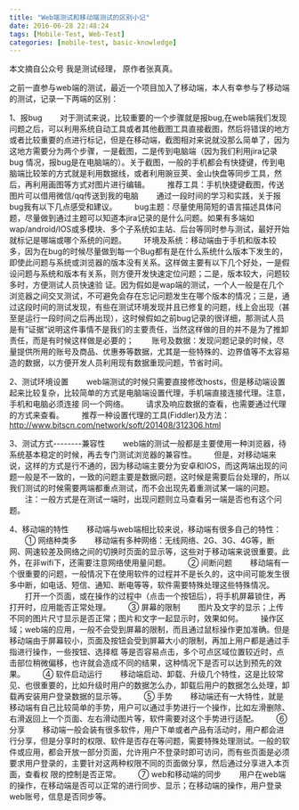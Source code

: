 ```yaml
---
title: "Web端测试和移动端测试的区别小记"
date: 2016-06-28 22:48:24
tags: [Mobile-Test, Web-Test]
categories: [mobile-test, basic-knowledge]
---
```

本文摘自公众号 我是测试经理， 原作者张真真。

之前一直参与web端的测试，最近一个项目加入了移动端，本人有幸参与了移动端的测试，记录一下两端的区别：
<!--more-->

1、报bug
　　对于测试来说，比较重要的一个步骤就是报bug,在web端我们发现问题之后，可以利用系统自动工具或者其他截图工具直接截图，然后将错误的地方或者比较重要的点进行标记，但是在移动端，截图相对来说就没那么简单了，因为这地方需要分为两个步骤，一是截图，二是传到电脑端（因为我们利用jira记录bug 情况，报bug是在电脑端的）。关于截图，一般的手机都会有快捷键，传到电脑端比较笨的方式就是利用数据线，或者利用豌豆荚、金山快盘等同步工具，然后，再利用画图等方式对图片进行编辑。
　　推荐工具：手机快捷键截图，传送图片可以借用微信/qq传送到我的电脑
　　通过一段时间的学习和实践，关于报bug我有以下几点感受和建议。
　　bug主题：尽量使用简短的语言描述具体问题，尽量做到通过主题可以知道本jira记录的是什么问题。如果有多端如wap/android/IOS或多模块、多个子系统如主站、后台等同时参与测试，最好开始就标记是哪端或哪个系统的问题。
　　环境及系统：移动端由于手机和版本较多，因为在bug的时候尽量做到每一个Bug都有是在什么系统什么版本下发生的，即使此问题与系统或浏览器的版本没有关系。这样做主要有以下几个好处，一是假设问题与系统和版本有关系，则方便开发快速定位问题；二是，版本较大，问题较多时，方便测试人员快速验 证。因为假如是wap端的测试，一个人一般是在几个浏览器之间交叉测试，不可避免会存在忘记问题发生在哪个版本的情况；三是，通过这段时间的测试发现，有些在测试环境发现并且已修复的问题，线上会出现（甚至是运行一段时间之后再出现），这时候假如之前bug记录的很详细，那测试人员是有”证据“说明这件事情不是我们的主要责任，当然这样做的目的并不是为了推卸责任，而是有时候这样做是必要的；
　　账号及数据：发现问题记录的时候，尽量提供所用的账号及商品、优惠券等数据，尤其是一些特殊的、边界值等不太容易造的数据，以方便开发人员利用现有数据重现问题，节省时间。

2、测试环境设置
　　web端测试的时候只需要直接修改hosts，但是移动端设置起来比较复杂，比较简单的方式是电脑端设置代理，手机端直接连接代理。注意，手机和电脑必须连接 同一个网络。
　　请求及响应数据的查看，也需要通过代理的方式来查看。
　　推荐一种设置代理的工具(Fiddler)及方法：http://www.bitscn.com/network/soft/201408/312306.html

3、测试方式--------兼容性
　　web端的测试一般都是主要使用一种浏览器，待系统基本稳定的时候，再去专门测试浏览器的兼容性。
　　但是，对移动端来说，这样的方式是行不通的，因为移动端主要分为安卓和IOS，而这两端出现的问题一般是不一致的，一致的问题主要是数据问题，这时候是需要后台处理的，所以我们测试的时候需要两端都重点测试，而不会出现先着重测试某一端的问题。
　　注：一般方式是在测试一端时，出现问题则立马查看另一端是否也有这个问题。

4、移动端的特性
　　移动端与web端相比较来说，移动端有很多自己的特性：
　　① 网络种类多
　　移动端有多种网络：无线网络、2G、3G、4G等，断网、网速较差及网络之间的切换时页面的显示等，这些对于移动端来说很重要。此外，在非wifi下，还需要注意网络使用量问题。
　　② 间断问题
　　移动端有一个很重要的问题，一般情况下在使用软件的过程并不是长久的，这中间可能发生很多中断，如电话、短信、通知、断电等等，软件需要特殊处理这些特殊情况。
　　打开一个页面，或在操作的过程中（点击一个按钮后），将手机屏幕锁住，再打开时，应用能否正常处理。
　　③ 屏幕的限制
　　图片及文字的显示；上传不同的图片尺寸显示是否正常；图片和文字一起显示时，效果如何。
　　操作区域；web端的应用，一般不会受到屏幕的限制，而且通过鼠标操作更加准确。但是移动端由于屏幕较小，页面及按钮会受到屏幕大小的限制，再加上用户都是通过手指进行操作，一些按钮、选择框 等是否容易点击，多个可点区域位置较近时，点击部位稍微偏移，也许就会造成不同的结果，这种情况下是否可以达到预先的效果。
　　④ 软件启动运行
　　移动端启动、卸载、升级几个特性，这是比较常见、也很重要的，比如升级时用户的数据怎么办，卸载后用户的数据怎么处理，卸载再安装用户登录数据的显示等。
　　⑤ 手势
　　移动端还有一大特性，就是移动端有自己比较简单的手势，用户可以通过手势进行一个操作，比如左滑删除、右滑返回上一个页面、左右滑动图片等，软件需要对这个手势进行适配。
　　⑥ 分享
　　移动端一般会装有很多软件，用户下单或者产品有活动时，用户都会进行分享，但是分享时的权限、软件是否存在等问题，需要特殊处理测试。一般的软件或应用，都会开放一部分页面，允许用户不登录时即可访问，而有些页面是必须要求用户登录的，主要针对这两种权限不同的页面做分享，然后通过分享进入本页面，查看权 限的控制是否正常。
　　⑦ web和移动端的同步
　　用户在web端的操作，在移动端是否可以正常的进行同步、显示；在移动端的操作，用户登录web账号，信息是否同步等。
